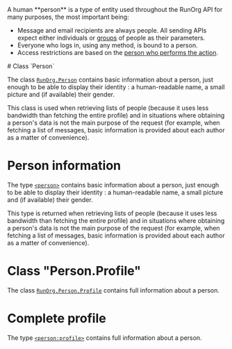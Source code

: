 <page title="People" parent="index.md" />
<doc>
  A human **person** is a type of entity used throughout the RunOrg API 
  for many  purposes, the most important being:  

  - Message and email recipients are always people. All sending APIs
    expect either individuals or [groups](/groups.md) of people 
    as their parameters.
  - Everyone who logs in, using any method, is bound to a person. 
  - Access restrictions are based on the [person who performs the
    action](/auth.md).
</doc>  
<doc for="js">
  # Class `Person`

  The class [`RunOrg.Person`](/people/person.md) contains basic 
  information about a person, just enough to be able to display their 
  identity : a human-readable name, a small picture and (if available) 
  their gender. 

  This class is used when retrieving lists of people (because it uses
  less bandwidth than fetching the entire profile) and in situations 
  where obtaining a person's data is not the main purpose of the request
  (for example, when fetching a list of messages, basic information
  is provided about each author as a matter of convenience).  
</doc>
<doc for="api">
  # Person information
  
  The type [`<person>`](/people/person.md) contains basic information 
  about a person, just enough to be able to display their identity : a 
  human-readable name, a small picture and (if available) their gender. 

  This type is returned when retrieving lists of people (because it uses
  less bandwidth than fetching the entire profile) and in situations 
  where obtaining a person's data is not the main purpose of the request
  (for example, when fetching a list of messages, basic information
  is provided about each author as a matter of convenience).    
</doc>
<list tags="class:person methods:person" />
<doc for="js">
  # Class "Person.Profile"

  The class [`RunOrg.Person.Profile`](/people/profile.md) contains full 
  information about a person. 
</doc>
<doc for="js">
  # Complete profile

  The type [`<person:profile>`](/people/profile.md) contains full 
  information about a person. 
</doc>
<list tags="class:person.profile methods:person.profile" />